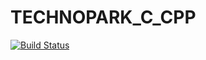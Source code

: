 # TECHNOPARK_C_CPP
[![Build Status](https://travis-ci.org/huvalk/TECHNOPARK_C_CPP.svg?branch=iz1)](https://travis-ci.org/huvalk/TECHNOPARK_C_CPP)
